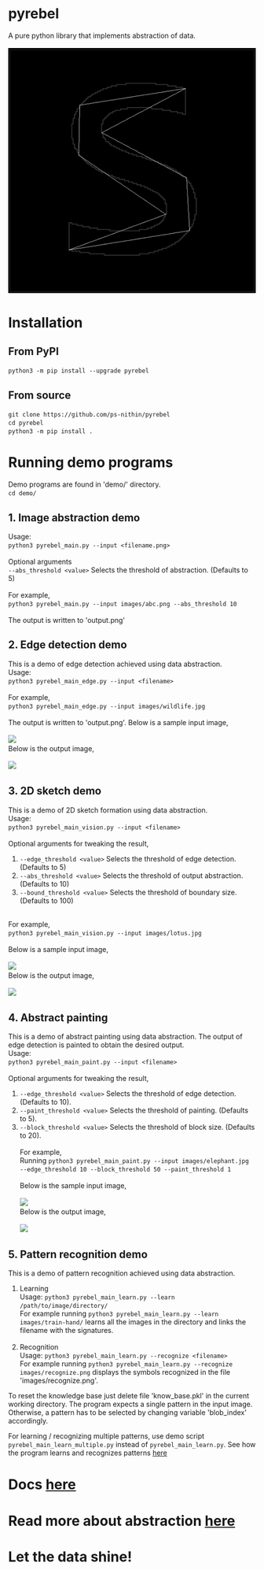 # pyrebel
A pure python library that implements abstraction of data.<br><br>
<img src="https://github.com/ps-nithin/pyrebel/raw/f5319cf6d9fbc6c678f3a1038af09c5b84fa97ca/images/animation.gif"></img>

# Installation
## From PyPI
```python3 -m pip install --upgrade pyrebel```
## From source
```git clone https://github.com/ps-nithin/pyrebel```<br>
```cd pyrebel```<br>
```python3 -m pip install .```<br>

# Running demo programs
Demo programs are found in 'demo/' directory.<br>
```cd demo/```

## 1. Image abstraction demo
Usage:<br>
```python3 pyrebel_main.py --input <filename.png>```<br><br>
Optional arguments<br>
```--abs_threshold <value>``` Selects the threshold of abstraction. (Defaults to 5)<br><br>
For example,<br>
```python3 pyrebel_main.py --input images/abc.png --abs_threshold 10```<br><br>
The output is written to 'output.png'

## 2. Edge detection demo
This is a demo of edge detection achieved using data abstraction.<br>
Usage:<br>
```python3 pyrebel_main_edge.py --input <filename>```<br><br>
For example,<br>
   ```python3 pyrebel_main_edge.py --input images/wildlife.jpg```<br><br>
   The output is written to 'output.png'.
   Below is a sample input image,<br><br>
   <img src="https://github.com/ps-nithin/pyrebel/raw/c3ee0182aa5646a834d1e8c1f18c30d5bacd378d/images/small_wildlife.jpg"></img><br>Below is the output image,<br><br><img src="https://github.com/ps-nithin/pyrebel/raw/223e442aa8cdc34972f5c37d7a91240f725b7beb/images/output_wildlife.png"></img>

## 3. 2D sketch demo
This is a demo of 2D sketch formation using data abstraction.<br>
Usage:<br>
```python3 pyrebel_main_vision.py --input <filename>```<br><br>
Optional arguments for tweaking the result,<br>
   1. ```--edge_threshold <value>``` Selects the threshold of edge detection.(Defaults to 5)
   2. ```--abs_threshold <value>``` Selects the threshold of output abstraction. (Defaults to 10)
   3. ```--bound_threshold <value>``` Selects the threshold of boundary size. (Defaults to 100)<br><br>

For example,<br>
```python3 pyrebel_main_vision.py --input images/lotus.jpg```<br><br>
Below is a sample input image,<br><br>
<img src="https://github.com/ps-nithin/pyrebel/raw/0ffc49de07c814862d26468ccf95e34a3afba50b/images/small_lotus.jpg"></img><br>Below is the output image,<br><br><img src="https://github.com/ps-nithin/pyrebel/raw/25212f87e81954a884a80386bea1bb46e931cfe6/images/output_lotus.png"></img>
## 4. Abstract painting 
This is a demo of abstract painting using data abstraction. The output of edge detection is painted to obtain the desired output.<br>
Usage:<br>
```python3 pyrebel_main_paint.py --input <filename>```<br><br>
Optional arguments for tweaking the result,<br>
   1. ```--edge_threshold <value>``` Selects the threshold of edge detection. (Defaults to 10).
   2. ```--paint_threshold <value>``` Selects the threshold of painting. (Defaults to 5).
   3. ```--block_threshold <value>``` Selects the threshold of block size. (Defaults to 20).<br><br>
For example,<br>
Running ```python3 pyrebel_main_paint.py --input images/elephant.jpg --edge_threshold 10 --block_threshold 50 --paint_threshold 1```<br><br>
Below is the sample input image,<br><br>
<img src="https://github.com/ps-nithin/pyrebel/raw/4ad41676cdc3dde417e0bcc1cedad2b597f57fba/images/small_elephant.jpg"></img><br>Below is the output image,<br><br><img src="https://github.com/ps-nithin/pyrebel/raw/0b2e226a716097ad0839bfdd0d097dcad3b09633/images/output_elephant2.png"></img>

## 5. Pattern recognition demo
This is a demo of pattern recognition achieved using data abstraction.<br>
1. Learning<br>
   Usage: ```python3 pyrebel_main_learn.py --learn /path/to/image/directory/```<br>
   For example running
   ```python3 pyrebel_main_learn.py --learn images/train-hand/``` learns all the images in the directory and links the filename with the signatures.<br><br>
3. Recognition<br>
   Usage: ```python3 pyrebel_main_learn.py --recognize <filename>```<br>
   For example running
   ```python3 pyrebel_main_learn.py --recognize images/recognize.png``` displays the symbols recognized in the file 'images/recognize.png'.
   
To reset the knowledge base just delete file 'know_base.pkl' in the current working directory. The program expects a single pattern in the input image. Otherwise, a pattern has to be selected by changing variable 'blob_index' accordingly.

For learning / recognizing multiple patterns, use demo script `pyrebel_main_learn_multiple.py` instead of `pyrebel_main_learn.py`.
See how the program learns and recognizes patterns <a href="docs/sign.MD">here</a><br>
# Docs <a href="https://github.com/ps-nithin/pyrebel/blob/main/docs/DOCS.md">here</a>
# Read more about abstraction <a href="https://github.com/ps-nithin/pyrebel/blob/main/docs/intro-r2.pdf">here</a>
# Let the data shine!
